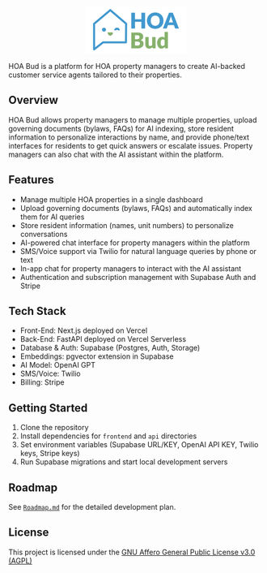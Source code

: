 <p align="center"><img src="frontend/public/assets/hoa-bud-logo.png" width="200px" alt="HOA Bud Logo" /></p>


HOA Bud is a platform for HOA property managers to create AI-backed customer service agents tailored to their properties.

## Overview

HOA Bud allows property managers to manage multiple properties, upload governing documents (bylaws, FAQs) for AI indexing, store resident information to personalize interactions by name, and provide phone/text interfaces for residents to get quick answers or escalate issues. Property managers can also chat with the AI assistant within the platform.

## Features

- Manage multiple HOA properties in a single dashboard  
- Upload governing documents (bylaws, FAQs) and automatically index them for AI queries
- Store resident information (names, unit numbers) to personalize conversations
- AI-powered chat interface for property managers within the platform
- SMS/Voice support via Twilio for natural language queries by phone or text  
- In-app chat for property managers to interact with the AI assistant  
- Authentication and subscription management with Supabase Auth and Stripe  

## Tech Stack

- Front-End: Next.js deployed on Vercel  
- Back-End: FastAPI deployed on Vercel Serverless  
- Database & Auth: Supabase (Postgres, Auth, Storage)  
- Embeddings: pgvector extension in Supabase  
- AI Model: OpenAI GPT  
- SMS/Voice: Twilio  
- Billing: Stripe  

## Getting Started

1. Clone the repository  
2. Install dependencies for `frontend` and `api` directories  
3. Set environment variables (Supabase URL/KEY, OpenAI API KEY, Twilio keys, Stripe keys)  
4. Run Supabase migrations and start local development servers  

## Roadmap

See [`Roadmap.md`](Roadmap.md) for the detailed development plan.

## License

This project is licensed under the [GNU Affero General Public License v3.0 (AGPL)](./LICENSE)
